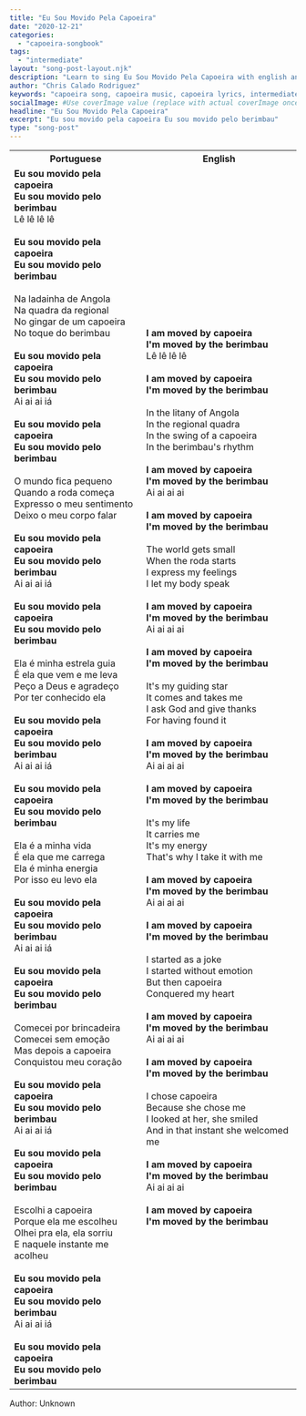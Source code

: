 ```yaml
---
title: "Eu Sou Movido Pela Capoeira"
date: "2020-12-21"
categories:
  - "capoeira-songbook"
tags:
  - "intermediate"
layout: "song-post-layout.njk"
description: "Learn to sing Eu Sou Movido Pela Capoeira with english and portuguese translations along with a video to help you learn."
author: "Chris Calado Rodriguez"
keywords: "capoeira song, capoeira music, capoeira lyrics, intermediate capoeira song, capoeira rhythm, capoeira movement song, brazilian capoeira song, 'Eu Sou Movido Pela Capoeira' lyrics"
socialImage: #Use coverImage value (replace with actual coverImage once available)
headline: "Eu Sou Movido Pela Capoeira"
excerpt: "Eu sou movido pela capoeira Eu sou movido pelo berimbau"
type: "song-post"
---
```


<table class="capoeira-table">
    <tr class="header-row">
        <th>Portuguese</th>
        <th>English</th>
    </tr>
    <tr>
        <td>
            <strong>Eu sou movido pela capoeira<br>Eu sou movido pelo berimbau</strong><br>Lê lê lê lê<br><br>
            <strong>Eu sou movido pela capoeira<br>Eu sou movido pelo berimbau</strong><br><br>
            Na ladainha de Angola<br>
            Na quadra da regional<br>
            No gingar de um capoeira<br>
            No toque do berimbau<br><br>
            <strong>Eu sou movido pela capoeira<br>Eu sou movido pelo berimbau</strong><br>
            Ai ai ai iá<br><br>
            <strong>Eu sou movido pela capoeira<br>Eu sou movido pelo berimbau</strong><br><br>
            O mundo fica pequeno<br>
            Quando a roda começa<br>
            Expresso o meu sentimento<br>
            Deixo o meu corpo falar<br><br>
            <strong>Eu sou movido pela capoeira<br>Eu sou movido pelo berimbau</strong><br>
            Ai ai ai iá<br><br>
            <strong>Eu sou movido pela capoeira<br>Eu sou movido pelo berimbau</strong><br><br>
            Ela é minha estrela guia<br>
            É ela que vem e me leva<br>
            Peço a Deus e agradeço<br>
            Por ter conhecido ela<br><br>
            <strong>Eu sou movido pela capoeira<br>Eu sou movido pelo berimbau</strong><br>
            Ai ai ai iá<br><br>
            <strong>Eu sou movido pela capoeira<br>Eu sou movido pelo berimbau</strong><br><br>
            Ela é a minha vida<br>
            É ela que me carrega<br>
            Ela é minha energia<br>
            Por isso eu levo ela<br><br>
            <strong>Eu sou movido pela capoeira<br>Eu sou movido pelo berimbau</strong><br>
            Ai ai ai iá<br><br>
            <strong>Eu sou movido pela capoeira<br>Eu sou movido pelo berimbau</strong><br><br>
            Comecei por brincadeira<br>
            Comecei sem emoção<br>
            Mas depois a capoeira<br>
            Conquistou meu coração<br><br>
            <strong>Eu sou movido pela capoeira<br>Eu sou movido pelo berimbau</strong><br>
            Ai ai ai iá<br><br>
            <strong>Eu sou movido pela capoeira<br>Eu sou movido pelo berimbau</strong><br><br>
            Escolhi a capoeira<br>
            Porque ela me escolheu<br>
            Olhei pra ela, ela sorriu<br>
            E naquele instante me acolheu<br><br>
            <strong>Eu sou movido pela capoeira<br>Eu sou movido pelo berimbau</strong><br>
            Ai ai ai iá<br><br>
            <strong>Eu sou movido pela capoeira<br>Eu sou movido pelo berimbau</strong>
        </td>
        <td>
            <strong>I am moved by capoeira<br>I'm moved by the berimbau</strong><br>
            Lê lê lê lê<br><br>
            <strong>I am moved by capoeira<br>I'm moved by the berimbau</strong><br><br>
            In the litany of Angola<br>
            In the regional quadra<br>
            In the swing of a capoeira<br>
            In the berimbau's rhythm<br><br>
            <strong>I am moved by capoeira<br>I'm moved by the berimbau</strong><br>
            Ai ai ai ai<br><br>
            <strong>I am moved by capoeira<br>I'm moved by the berimbau</strong><br><br>
            The world gets small<br>
            When the roda starts<br>
            I express my feelings<br>
            I let my body speak<br><br>
            <strong>I am moved by capoeira<br>I'm moved by the berimbau</strong><br>
            Ai ai ai ai<br><br>
            <strong>I am moved by capoeira<br>I'm moved by the berimbau</strong><br><br>
            It's my guiding star<br>
            It comes and takes me<br>
            I ask God and give thanks<br>
            For having found it<br><br>
            <strong>I am moved by capoeira<br>I'm moved by the berimbau</strong><br>
            Ai ai ai ai<br><br>
            <strong>I am moved by capoeira<br>I'm moved by the berimbau</strong><br><br>
            It's my life<br>
            It carries me<br>
            It's my energy<br>
            That's why I take it with me<br><br>
            <strong>I am moved by capoeira<br>I'm moved by the berimbau</strong><br>
            Ai ai ai ai<br><br>
            <strong>I am moved by capoeira<br>I'm moved by the berimbau</strong><br><br>
            I started as a joke<br>
            I started without emotion<br>
            But then capoeira<br>
            Conquered my heart<br><br>
            <strong>I am moved by capoeira<br>I'm moved by the berimbau</strong><br>
            Ai ai ai ai<br><br>
            <strong>I am moved by capoeira<br>I'm moved by the berimbau</strong><br><br>
            I chose capoeira<br>
            Because she chose me<br>
            I looked at her, she smiled<br>
            And in that instant she welcomed me<br><br>
            <strong>I am moved by capoeira<br>I'm moved by the berimbau</strong><br>
            Ai ai ai ai<br><br>
            <strong>I am moved by capoeira<br>I'm moved by the berimbau</strong>
        </td>
    </tr>
</table>
<figcaption>
    Author: Unknown
</figcaption>